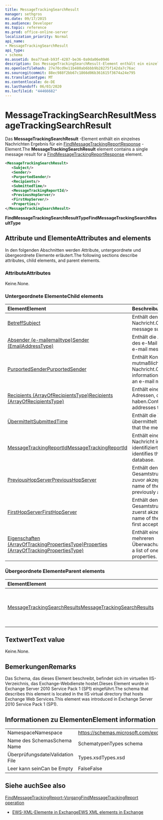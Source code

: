 ```yaml
---
title: MessageTrackingSearchResult
manager: sethgros
ms.date: 09/17/2015
ms.audience: Developer
ms.topic: reference
ms.prod: office-online-server
localization_priority: Normal
api_name:
- MessageTrackingSearchResult
api_type:
- schema
ms.assetid: 8ea77aa8-b93f-4287-be36-0a9da06e0946
description: Das MessageTrackingSearchResult-Element enthält ein einzelnes Nachrichten Ergebnis für ein FindMessageTrackingReportResponse-Element.
ms.openlocfilehash: 27e70cd9e11b480ab6bbb9b28275f142da7c76ac
ms.sourcegitcommit: 88ec988f2bb67c1866d06b361615f3674a24e795
ms.translationtype: MT
ms.contentlocale: de-DE
ms.lasthandoff: 06/03/2020
ms.locfileid: "44466682"
---
```

# <a name="messagetrackingsearchresult"></a><span data-ttu-id="989f3-103">MessageTrackingSearchResult</span><span class="sxs-lookup"><span data-stu-id="989f3-103">MessageTrackingSearchResult</span></span>

<span data-ttu-id="989f3-104">Das **MessageTrackingSearchResult** -Element enthält ein einzelnes Nachrichten Ergebnis für ein [FindMessageTrackingReportResponse](findmessagetrackingreportresponse.md) -Element.</span><span class="sxs-lookup"><span data-stu-id="989f3-104">The **MessageTrackingSearchResult** element contains a single message result for a [FindMessageTrackingReportResponse](findmessagetrackingreportresponse.md) element.</span></span> 
  
```xml
<MessageTrackingSearchResult>
   <Subject/>
   <Sender/>
   <PurportedSender/>
   <Recipients/>
   <SubmittedTime/>
   <MessageTrackingReportId/>
   <PreviousHopServer/>
   <FirstHopServer/>
   <Properties/>
</MessageTrackingSearchResult>
```

 <span data-ttu-id="989f3-105">**FindMessageTrackingSearchResultType**</span><span class="sxs-lookup"><span data-stu-id="989f3-105">**FindMessageTrackingSearchResultType**</span></span>
## <a name="attributes-and-elements"></a><span data-ttu-id="989f3-106">Attribute und Elemente</span><span class="sxs-lookup"><span data-stu-id="989f3-106">Attributes and elements</span></span>

<span data-ttu-id="989f3-107">In den folgenden Abschnitten werden Attribute, untergeordnete und übergeordnete Elemente erläutert.</span><span class="sxs-lookup"><span data-stu-id="989f3-107">The following sections describe attributes, child elements, and parent elements.</span></span>
  
### <a name="attributes"></a><span data-ttu-id="989f3-108">Attribute</span><span class="sxs-lookup"><span data-stu-id="989f3-108">Attributes</span></span>

<span data-ttu-id="989f3-109">Keine.</span><span class="sxs-lookup"><span data-stu-id="989f3-109">None.</span></span>
  
### <a name="child-elements"></a><span data-ttu-id="989f3-110">Untergeordnete Elemente</span><span class="sxs-lookup"><span data-stu-id="989f3-110">Child elements</span></span>

|<span data-ttu-id="989f3-111">**Element**</span><span class="sxs-lookup"><span data-stu-id="989f3-111">**Element**</span></span>|<span data-ttu-id="989f3-112">**Beschreibung**</span><span class="sxs-lookup"><span data-stu-id="989f3-112">**Description**</span></span>|
|:-----|:-----|
|[<span data-ttu-id="989f3-113">Betreff</span><span class="sxs-lookup"><span data-stu-id="989f3-113">Subject</span></span>](subject.md) <br/> |<span data-ttu-id="989f3-114">Enthält den Betreff der e-Mail-Nachricht.</span><span class="sxs-lookup"><span data-stu-id="989f3-114">Contains the e-mail message subject.</span></span>  <br/> |
|[<span data-ttu-id="989f3-115">Absender (e-mailemailtype)</span><span class="sxs-lookup"><span data-stu-id="989f3-115">Sender (EmailAddressType)</span></span>](sender-emailaddresstype.md) <br/> |<span data-ttu-id="989f3-116">Enthält die Adresse des Absenders des e-Mail-Nachrichten.</span><span class="sxs-lookup"><span data-stu-id="989f3-116">Contains the e-mail message sender's address.</span></span>  <br/> |
|[<span data-ttu-id="989f3-117">PurportedSender</span><span class="sxs-lookup"><span data-stu-id="989f3-117">PurportedSender</span></span>](purportedsender.md) <br/> |<span data-ttu-id="989f3-118">Enthält Kontaktinformationen für den mutmaßlichen Absender einer e-Mail-Nachricht.</span><span class="sxs-lookup"><span data-stu-id="989f3-118">Contains contact information for the alleged sender of an e-mail message.</span></span>  <br/> |
|[<span data-ttu-id="989f3-119">Recipients (ArrayOfRecipientsType)</span><span class="sxs-lookup"><span data-stu-id="989f3-119">Recipients (ArrayOfRecipientsType)</span></span>](recipients-arrayofrecipientstype.md) <br/> |<span data-ttu-id="989f3-120">Enthält eine Liste der e-Mail-Adressen, die diese Nachricht erhalten haben.</span><span class="sxs-lookup"><span data-stu-id="989f3-120">Contains a list of e-mail addresses that received this message.</span></span>  <br/> |
|[<span data-ttu-id="989f3-121">Übermittelt</span><span class="sxs-lookup"><span data-stu-id="989f3-121">SubmittedTime</span></span>](submittedtime.md) <br/> |<span data-ttu-id="989f3-122">Enthält die Zeit, zu der die Nachricht übermittelt wurde.</span><span class="sxs-lookup"><span data-stu-id="989f3-122">Contains the time that the message was submitted.</span></span>  <br/> |
|[<span data-ttu-id="989f3-123">MessageTrackingReportId</span><span class="sxs-lookup"><span data-stu-id="989f3-123">MessageTrackingReportId</span></span>](messagetrackingreportid.md) <br/> |<span data-ttu-id="989f3-124">Enthält eine interne ID, die die Nachricht in der Transportdatenbank identifiziert.</span><span class="sxs-lookup"><span data-stu-id="989f3-124">Contains an internal ID that identifies the message in the transport database.</span></span>  <br/> |
|[<span data-ttu-id="989f3-125">PreviousHopServer</span><span class="sxs-lookup"><span data-stu-id="989f3-125">PreviousHopServer</span></span>](previoushopserver.md) <br/> |<span data-ttu-id="989f3-126">Enthält den Namen des Servers in der Gesamtstruktur, der die Nachricht zuvor akzeptiert hat.</span><span class="sxs-lookup"><span data-stu-id="989f3-126">Contains the name of the server in the forest that previously accepted the message.</span></span>  <br/> |
|[<span data-ttu-id="989f3-127">FirstHopServer</span><span class="sxs-lookup"><span data-stu-id="989f3-127">FirstHopServer</span></span>](firsthopserver.md) <br/> |<span data-ttu-id="989f3-128">Enthält den Namen des Servers in der Gesamtstruktur, der die Nachricht zuerst akzeptiert hat.</span><span class="sxs-lookup"><span data-stu-id="989f3-128">Contains the name of the server in the forest that first accepted the message.</span></span>  <br/> |
|[<span data-ttu-id="989f3-129">Eigenschaften (ArrayOfTrackingPropertiesType)</span><span class="sxs-lookup"><span data-stu-id="989f3-129">Properties (ArrayOfTrackingPropertiesType)</span></span>](properties-arrayoftrackingpropertiestype.md) <br/> |<span data-ttu-id="989f3-130">Enthält eine Liste mit einer oder mehreren Überwachungseigenschaften.</span><span class="sxs-lookup"><span data-stu-id="989f3-130">Contains a list of one or more tracking properties.</span></span>  <br/> |
   
### <a name="parent-elements"></a><span data-ttu-id="989f3-131">Übergeordnete Elemente</span><span class="sxs-lookup"><span data-stu-id="989f3-131">Parent elements</span></span>

|<span data-ttu-id="989f3-132">**Element**</span><span class="sxs-lookup"><span data-stu-id="989f3-132">**Element**</span></span>|<span data-ttu-id="989f3-133">**Beschreibung**</span><span class="sxs-lookup"><span data-stu-id="989f3-133">**Description**</span></span>|
|:-----|:-----|
|[<span data-ttu-id="989f3-134">MessageTrackingSearchResults</span><span class="sxs-lookup"><span data-stu-id="989f3-134">MessageTrackingSearchResults</span></span>](messagetrackingsearchresults.md) <br/> |<span data-ttu-id="989f3-135">Enthält eine Liste der Nachrichten, die den Suchkriterien entsprechen.</span><span class="sxs-lookup"><span data-stu-id="989f3-135">Contains a list of messages that match the search criteria.</span></span>  <br/> |
   
## <a name="text-value"></a><span data-ttu-id="989f3-136">Textwert</span><span class="sxs-lookup"><span data-stu-id="989f3-136">Text value</span></span>

<span data-ttu-id="989f3-137">Keine.</span><span class="sxs-lookup"><span data-stu-id="989f3-137">None.</span></span>
  
## <a name="remarks"></a><span data-ttu-id="989f3-138">Bemerkungen</span><span class="sxs-lookup"><span data-stu-id="989f3-138">Remarks</span></span>

<span data-ttu-id="989f3-139">Das Schema, das dieses Element beschreibt, befindet sich im virtuellen IIS-Verzeichnis, das Exchange-Webdienste hostet.Dieses Element wurde in Exchange Server 2010 Service Pack 1 (SP1) eingeführt.</span><span class="sxs-lookup"><span data-stu-id="989f3-139">The schema that describes this element is located in the IIS virtual directory that hosts Exchange Web Services.This element was introduced in Exchange Server 2010 Service Pack 1 (SP1).</span></span>
  
## <a name="element-information"></a><span data-ttu-id="989f3-140">Informationen zu Elementen</span><span class="sxs-lookup"><span data-stu-id="989f3-140">Element information</span></span>

|||
|:-----|:-----|
|<span data-ttu-id="989f3-141">Namespace</span><span class="sxs-lookup"><span data-stu-id="989f3-141">Namespace</span></span>  <br/> |https://schemas.microsoft.com/exchange/services/2006/types  <br/> |
|<span data-ttu-id="989f3-142">Name des Schemas</span><span class="sxs-lookup"><span data-stu-id="989f3-142">Schema Name</span></span>  <br/> |<span data-ttu-id="989f3-143">Schematypen</span><span class="sxs-lookup"><span data-stu-id="989f3-143">Types schema</span></span>  <br/> |
|<span data-ttu-id="989f3-144">Überprüfungsdatei</span><span class="sxs-lookup"><span data-stu-id="989f3-144">Validation File</span></span>  <br/> |<span data-ttu-id="989f3-145">Types.xsd</span><span class="sxs-lookup"><span data-stu-id="989f3-145">Types.xsd</span></span>  <br/> |
|<span data-ttu-id="989f3-146">Leer kann sein</span><span class="sxs-lookup"><span data-stu-id="989f3-146">Can be Empty</span></span>  <br/> |<span data-ttu-id="989f3-147">False</span><span class="sxs-lookup"><span data-stu-id="989f3-147">False</span></span>  <br/> |
   
## <a name="see-also"></a><span data-ttu-id="989f3-148">Siehe auch</span><span class="sxs-lookup"><span data-stu-id="989f3-148">See also</span></span>



[<span data-ttu-id="989f3-149">FindMessageTrackingReport-Vorgang</span><span class="sxs-lookup"><span data-stu-id="989f3-149">FindMessageTrackingReport operation</span></span>](findmessagetrackingreport-operation.md)


- [<span data-ttu-id="989f3-150">EWS-XML-Elemente in Exchange</span><span class="sxs-lookup"><span data-stu-id="989f3-150">EWS XML elements in Exchange</span></span>](ews-xml-elements-in-exchange.md)

